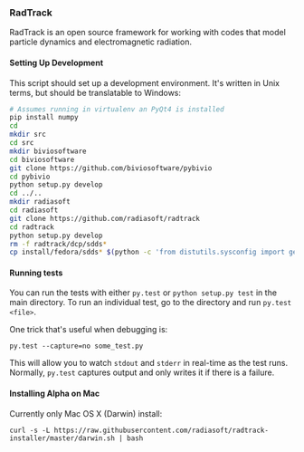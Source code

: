 ### RadTrack

RadTrack is an open source framework for working with codes that model particle dynamics and electromagnetic radiation.

#### Setting Up Development

This script should set up a development environment. It's written in Unix
terms, but should be translatable to Windows:

```bash
# Assumes running in virtualenv an PyQt4 is installed
pip install numpy
cd
mkdir src
cd src
mkdir biviosoftware
cd biviosoftware
git clone https://github.com/biviosoftware/pybivio
cd pybivio
python setup.py develop
cd ../..
mkdir radiasoft
cd radiasoft
git clone https://github.com/radiasoft/radtrack
cd radtrack
python setup.py develop
rm -f radtrack/dcp/sdds*
cp install/fedora/sdds* $(python -c 'from distutils.sysconfig import get_python_lib as x; print x()')
```

#### Running tests

You can run the tests with either `py.test` or `python setup.py test` in the main
directory. To run an individual test, go to the directory and run `py.test <file>`.

One trick that's useful when debugging is:

```
py.test --capture=no some_test.py
```

This will allow you to watch `stdout` and `stderr` in real-time as the test runs.
Normally, `py.test` captures output and only writes it if there is a failure.

#### Installing Alpha on Mac

Currently only Mac OS X (Darwin) install:

```
curl -s -L https://raw.githubusercontent.com/radiasoft/radtrack-installer/master/darwin.sh | bash
```
